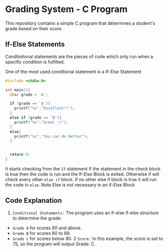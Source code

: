 # Grading System - C Program

This repository contains a simple C program that determines a student's grade based on their score.

## If-Else Statements

Condtiotional statements are the pieces of code which only run when a specific condition is fulfilled.

One of the most used conditional statement is a If-Else Statement

```C
#include <stdio.h>

int main(){
  char grade = 'A';

  if (grade == 'A'){
    printf("%s","Excellent!!");
  }
  else if (grade == 'B'){
    printf("%s","Great !!");
  }
  else{
    printf("%s","You can do better");
  }


  return 0;
}
```

It starts checking from the `If` statement if the statement in the check block is true then the code is run and the If-Else Block is exited.
Otherwise if will check every other `else if` block.
If no other else if block is true it will run the code in `else`. Note Else is not necessary in an if-Else Block

## Code Explanation

1. `Conditional Statements:` The program uses an if-else if-else structure to determine the grade:

- `Grade A` for scores 90 and above.
- `Grade B` for scores 80 to 89.
- `Grade C` for scores below 80.
  2 `Score:` In this example, the score is set to 75, so the program will output Grade: C.
